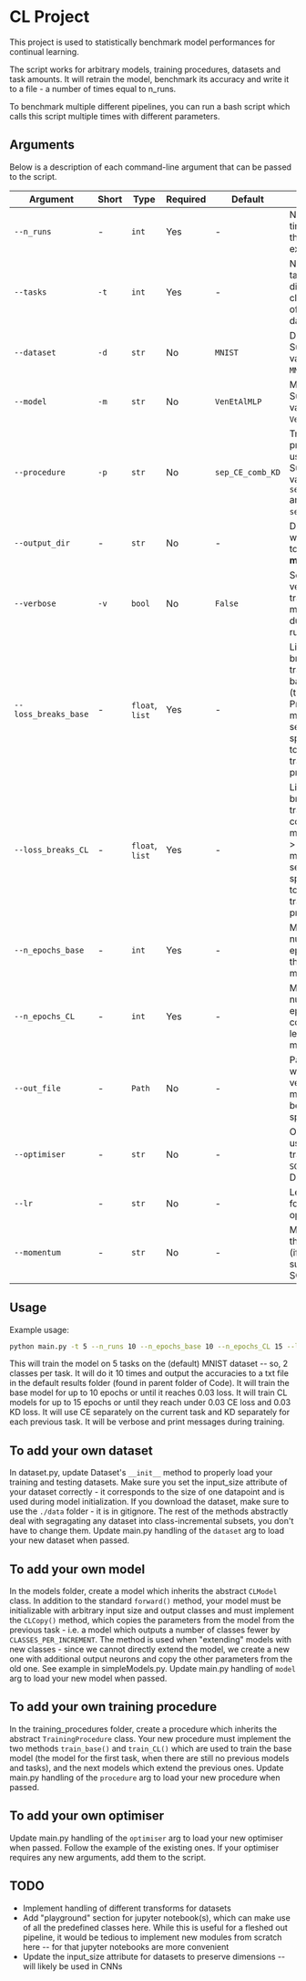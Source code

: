 # CL Project

This project is used to statistically benchmark model performances for continual learning.

The script works for arbitrary models, training procedures, datasets and task amounts. It will retrain the model, benchmark its accuracy and write it to a file - a number of times equal to n_runs.

To benchmark multiple different pipelines, you can run a bash script which calls this script multiple times with different parameters.

## Arguments

Below is a description of each command-line argument that can be passed to the script.

| Argument | Short | Type | Required | Default | Description |
|----------|-------|------|----------|---------|-------------|
| `--n_runs` | - | `int` | Yes | - | Number of times to run the experiment. |
| `--tasks` | `-t` | `int` | Yes | - | Number of tasks -- must divide the total class numbere of your chosen dataset. |
| `--dataset` | `-d` | `str` | No | `MNIST` | Dataset to use. Supported values are `MNIST`. |
| `--model` | `-m` | `str` | No | `VenEtAlMLP` | Model to use. Supported values are `VenEtAlMLP`. |
| `--procedure` | `-p` | `str` | No | `sep_CE_comb_KD` | Training procedure to use. Supported values are `sep_CE_comb_KD` and `sep_CE_sep_KD`. |
| `--output_dir` | - | `str` | No | - | Directory to write results to. **Directory must exist!** |
| `--verbose` | `-v` | `bool` | No | `False` | Set to `True` for verbose training messages during each run. |
| `--loss_breaks_base` | - | `float`, `list` | Yes | - | List of loss breaks for training the base model (task 0). Provide multiple values separated by spaces. Adapt to chosen training procedure. |
| `--loss_breaks_CL` | - | `float`, `list` | Yes | - | List of loss breaks for training continual models (tasks > 0). Provide multiple values separated by spaces. Adapt to chosen training procedure. |
| `--n_epochs_base` | - | `int` | Yes | - | Maximum number of epochs to train the base model. |
| `--n_epochs_CL` | - | `int` | Yes | - | Maximum number of epochs to train continual learning (CL) models. |
| `--out_file` | - | `Path` | No | - | Path to a file where all verbose messages will be saved if specified. |
| `--optimiser` | - | `str` | No | - | Optimizer to use during training (e.g., `SGD`, `Adam`). Default is `SGD`. |
| `--lr` | - | `str` | No | - | Learning rate for the optimizer. |
| `--momentum` | - | `str` | No | - | Momentum for the optimizer (if applicable, such as with SGD). |

## Usage

Example usage:

```bash
python main.py -t 5 --n_runs 10 --n_epochs_base 10 --n_epochs_CL 15 --loss_breaks_base 0.03 --loss_breaks_CL 0.03 0.03 --dataset MNIST --procedure sep_ce_sep_kd --verbose
```

This will train the model on 5 tasks on the (default) MNIST dataset -- so, 2 classes per task. It will do it 10 times and output the accuracies to a txt file in the default results folder (found in parent folder of Code). It will train the base model for up to 10 epochs or until it reaches 0.03 loss. It will train CL models for up to 15 epochs or until they reach under 0.03 CE loss and 0.03 KD loss. It will use CE separately on the current task and KD separately for each previous task. It will be verbose and print messages during training.

## To add your own dataset

In dataset.py, update Dataset's `__init__` method to properly load your training and testing datasets. Make sure you set the input_size attribute of your dataset correctly - it corresponds to the size of one datapoint and is used during model initialization. If you download the dataset, make sure to use the `./data` folder - it is in gitignore.
The rest of the methods abstractly deal with segragating any dataset into class-incremental subsets, you don't have to change them.
Update main.py handling of the `dataset` arg to load your new dataset when passed.

## To add your own model

In the models folder, create a model which inherits the abstract `CLModel` class. In addition to the standard `forward()` method, your model must be initializable with arbitrary input size and output classes and must implement the `CLCopy()` method, which copies the parameters from the model from the previous task - i.e. a model which outputs a number of classes fewer by `CLASSES_PER_INCREMENT`.  The method is used when "extending" models with new classes - since we cannot directly extend the model, we create a new one with additional output neurons and copy the other parameters from the old one. See example in simpleModels.py.
Update main.py handling of `model` arg to load your new model when passed.

## To add your own training procedure

In the training_procedures folder, create a procedure which inherits the abstract `TrainingProcedure` class. Your new procedure must implement the two methods `train_base()` and `train_CL()` which are used to train the base model (the model for the first task, when there are still no previous models and tasks), and the next models which extend the previous ones.
Update main.py handling of the `procedure` arg to load your new procedure when passed.

## To add your own optimiser

Update main.py handling of the `optimiser` arg to load your new optimiser when passed. Follow the example of the existing ones. If your optimiser requires any new arguments, add them to the script.

## TODO

- Implement handling of different transforms for datasets
- Add "playground" section for jupyter notebook(s), which can make use of all the predefined classes here. While this is useful for a fleshed out pipeline, it would be tedious to implement new modules from scratch here -- for that jupyter notebooks are more convenient
- Update the input_size attribute for datasets to preserve dimensions -- will likely be used in CNNs